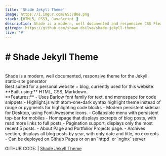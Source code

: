 ```yaml
---
title: 'Shade Jekyll Theme'
image: https://i.imgur.com/GS37d0e.png
stack: [HTML5, CSS3, JavaScript ]
description: Shade is a modern, well documented and responsive CSS Flexbox based theme for the Jekyll static-site generator Best suited for a personal website + blog, currently used for this website.
gitrepo: https://github.com/shawn-dsilva/shade-jekyll-theme
live: '#'
---
```



# # Shade Jekyll Theme
<br>
Shade is a modern, well documented, responsive theme for the Jekyll static-site generator  <br>
Best suited for a personal website + blog, currently used for this website. <br>
**Built using:** HTML, CSS, Markdown.<br>
**Features:**
- Uses Barlow font family for text, and monospace for code snippets
- Highlight.js with atom-one-dark syntax highlight theme instead of rouge or pygments for highlighting code blocks
- Modern persistent sidebar for Desktop, using Font-Awesome icons.
- Collapsible menu with persistent top-bar for mobiles
- Homepage that displays excrepts of blog posts, with read more links to full posts
- Pagination support, displays only the most recent 5 posts.
- About Page and Portfolio/ Projects page.
- Archives section, displays all blog posts by year, with only date and title, no excrepts
- Can be deployed on Github Pages or on an `httpd` or `nginx` server

GITHUB CODE: | <a href="https://github.com/shawn-dsilva/shade-jekyll-theme">  Shade Jekyll Theme </a>
